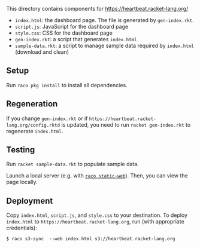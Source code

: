This directory contains components for https://heartbeat.racket-lang.org/

- `index.html`: the dashboard page. The file is generated by `gen-index.rkt`.
- `script.js`: JavaScript for the dashboard page
- `style.css`: CSS for the dashboard page
- `gen-index.rkt`: a script that generates `index.html`
- `sample-data.rkt`: a script to manage sample data required by `index.html`
  (download and clean)

## Setup

Run `raco pkg install` to install all dependencies.

## Regeneration

If you change `gen-index.rkt` or if `https://heartbeat.racket-lang.org/config.rktd` is updated, 
you need to run `racket gen-index.rkt` to regenerate `index.html`.

## Testing

Run `racket sample-data.rkt` to populate sample data.

Launch a local server (e.g. with [`raco static-web`](https://github.com/samdphillips/raco-static-web/)).
Then, you can view the page locally.

## Deployment

Copy `index.html`, `script.js`, and `style.css` to your destination. To deploy `index.html` to `https://heartbeat.racket-lang.org`, run (with appropriate credentials):

```
$ raco s3-sync  --web index.html s3://heartbeat.racket-lang.org
```
